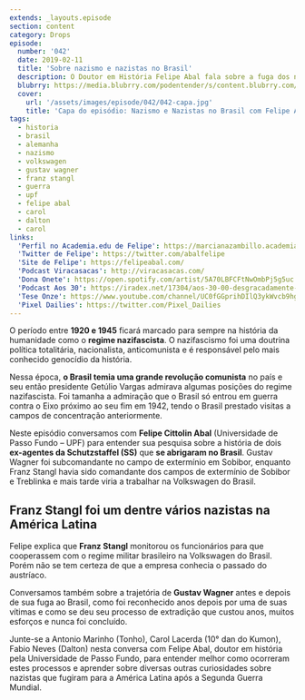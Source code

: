 ```yaml
---
extends: _layouts.episode
section: content
category: Drops
episode:
  number: '042'
  date: 2019-02-11
  title: 'Sobre nazismo e nazistas no Brasil'
  description: O Doutor em História Felipe Abal fala sobre a fuga dos nazistas Franz Stangl e Gustav Wagner ao Brasil após derrota da Alemanha na Segunda Guerra Mundial.
  blubrry: https://media.blubrry.com/podentender/s/content.blubrry.com/podentender/PODEntender_42.mp3
  cover:
    url: '/assets/images/episode/042/042-capa.jpg'
    title: 'Capa do episódio: Nazismo e Nazistas no Brasil com Felipe Abal'
tags:
  - historia
  - brasil
  - alemanha
  - nazismo
  - volkswagen
  - gustav wagner
  - franz stangl
  - guerra
  - upf
  - felipe abal
  - carol
  - dalton
  - carol
links:
  'Perfil no Academia.edu de Felipe': https://marcianazambillo.academia.edu/FelipeAbal
  'Twitter de Felipe': https://twitter.com/abalfelipe
  'Site de Felipe': https://felipeabal.com/
  'Podcast Viracasacas': http://viracasacas.com/
  'Dona Onete': https://open.spotify.com/artist/5A70LBFCFtNwOmbPj5g5uc
  'Podcast Aos 30': https://iradex.net/17304/aos-30-00-desgracadamente-maravilhosa/
  'Tese Onze': https://www.youtube.com/channel/UC0fGGprihDIlQ3ykWvcb9hg
  'Pixel Dailies': https://twitter.com/Pixel_Dailies
---
```


O período entre **1920 e 1945** ficará marcado para sempre na história da humanidade como o **regime nazifascista**.
O nazifascismo foi uma doutrina política totalitária, nacionalista, anticomunista e é responsável pelo mais
conhecido genocídio da história.

Nessa época, **o Brasil temia uma grande revolução comunista** no país e seu então presidente Getúlio Vargas
admirava algumas posições do regime nazifascista. Foi tamanha a admiração que o Brasil só entrou em guerra
contra o Eixo próximo ao seu fim em 1942, tendo o Brasil prestado visitas a campos de concentração anteriormente.

Neste episódio conversamos com **Felipe Cittolin Abal** (Universidade de Passo Fundo – UPF) para entender sua
pesquisa sobre a história de dois **ex-agentes da Schutzstaffel (SS)** que **se abrigaram no Brasil**.
Gustav Wagner foi subcomandante no campo de extermínio em Sobibor, enquanto Franz Stangl havia sido comandante
dos campos de extermínio de Sobibor e Treblinka e mais tarde viria a trabalhar na Volkswagen do Brasil.

## Franz Stangl foi um dentre vários nazistas na América Latina

Felipe explica que **Franz Stangl** monitorou os funcionários para que cooperassem com o regime militar
brasileiro na Volkswagen do Brasil. Porém não se tem certeza de que a empresa conhecia o passado do austríaco.

Conversamos também sobre a trajetória de **Gustav Wagner** antes e depois de sua fuga ao Brasil, como foi
reconhecido anos depois por uma de suas vítimas e como se deu seu processo de extradição que custou anos,
muitos esforços e nunca foi concluído.

Junte-se a Antonio Marinho (Tonho), Carol Lacerda (10° dan do Kumon), Fabio Neves (Dalton) nesta conversa
com Felipe Abal, doutor em história pela Universidade de Passo Fundo, para entender melhor como ocorreram
estes processos e aprender sobre diversas outras curiosidades sobre nazistas que fugiram para a América Latina
após a Segunda Guerra Mundial.
